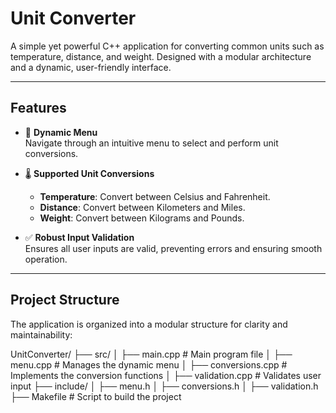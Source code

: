 # **Unit Converter**

A simple yet powerful C++ application for converting common units such as temperature, distance, and weight. Designed with a modular architecture and a dynamic, user-friendly interface.

---

## **Features**
- 🔄 **Dynamic Menu**  
  Navigate through an intuitive menu to select and perform unit conversions.

- 🌡️ **Supported Unit Conversions**  
  - **Temperature**: Convert between Celsius and Fahrenheit.  
  - **Distance**: Convert between Kilometers and Miles.  
  - **Weight**: Convert between Kilograms and Pounds.

- ✅ **Robust Input Validation**  
  Ensures all user inputs are valid, preventing errors and ensuring smooth operation.

---

## **Project Structure**
The application is organized into a modular structure for clarity and maintainability:

UnitConverter/ ├── src/ │ ├── main.cpp # Main program file │ ├── menu.cpp # Manages the dynamic menu │ ├── conversions.cpp # Implements the conversion functions │ ├── validation.cpp # Validates user input ├── include/ │ ├── menu.h │ ├── conversions.h │ ├── validation.h ├── Makefile # Script to build the project
